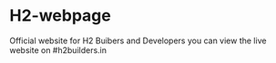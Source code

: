 # H2-webpage
Official website for H2 Buibers and Developers
 you can view the live website on #h2builders.in
